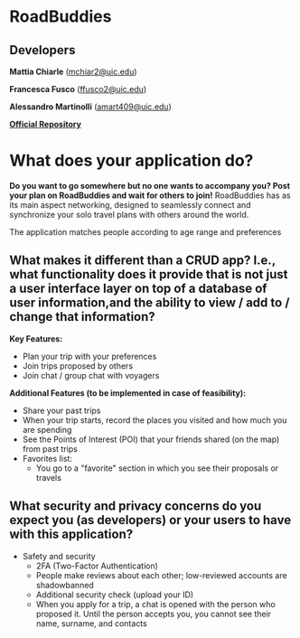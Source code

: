 # RoadBuddies
## Developers
__Mattia Chiarle__ (mchiar2@uic.edu)

__Francesca Fusco__ (ffusco2@uic.edu)

__Alessandro Martinolli__ (amart409@uic.edu)

**[Official Repository](https://github.com/FrancescaFusco00/final-project-swad)**
# What does your application do?
**Do you want to go somewhere but no one wants to accompany you? Post your plan on RoadBuddies and wait for others to join!**
RoadBuddies has as its main aspect networking, designed to seamlessly connect and synchronize your solo travel plans with others around the world.

The application matches people according to age range and preferences

## What makes it different than a CRUD app? I.e., what functionality does it provide that is not just a user interface layer on top of a database of user information,and the ability to view / add to / change that information?
__Key Features:__

- Plan your trip with your preferences
- Join trips proposed by others
- Join chat / group chat with voyagers

__Additional Features (to be implemented in case of feasibility):__

- Share your past trips
- When your trip starts, record the places you visited and how much you are spending
- See the Points of Interest (POI) that your friends shared (on the map) from past trips
- Favorites list:
    - You go to a "favorite" section in which you see their proposals or travels
## What security and privacy concerns do you expect you (as developers) or your users to have with this application?
- Safety and security
    - 2FA (Two-Factor Authentication)
    - People make reviews about each other; low-reviewed accounts are shadowbanned
    - Additional security check (upload your ID)
    - When you apply for a trip, a chat is opened with the person who proposed it. Until the person accepts you, you cannot see their name, surname, and contacts




